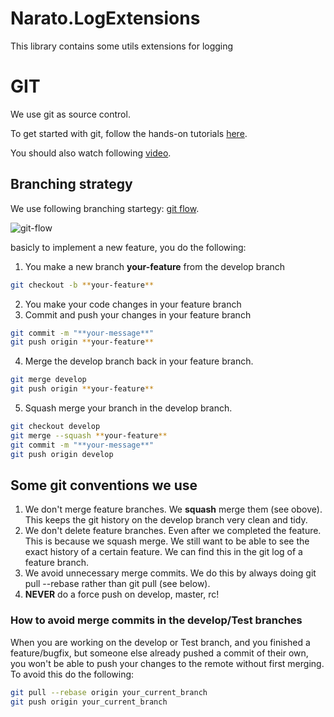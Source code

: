 # Narato.LogExtensions
This library contains some utils extensions for logging


GIT
===
We use git as source control.

To get started with git, follow the hands-on tutorials [here](https://try.github.io).

You should also watch following [video](https://www.youtube.com/watch?v=1ffBJ4sVUb4).

Branching strategy
---
We use following branching startegy: [git flow](http://nvie.com/posts/a-successful-git-branching-model/).

![git-flow](http://nvie.com/img/git-model@2x.png)

basicly to implement a new feature, you do the following:

1. You make a new branch **your-feature** from the develop branch 
```bash
git checkout -b **your-feature**
```
2. You make your code changes in your feature branch
3. Commit and push your changes in your feature branch 
```bash
git commit -m "**your-message**"
git push origin **your-feature**
```
4. Merge the develop branch back in your feature branch. 
```bash
git merge develop
git push origin **your-feature**
```
5. Squash merge your branch in the develop branch. 
```bash
git checkout develop
git merge --squash **your-feature**
git commit -m "**your-message**"
git push origin develop
```

Some git conventions we use
---------------------------
1. We don't merge feature branches. We **squash** merge them (see obove). This keeps the git history on the develop branch very clean and tidy.
2. We don't delete feature branches. Even after we completed the feature. This is because we squash merge. We still want to be able to see the exact history of a certain feature. We can find this in the git log of a feature branch.
3. We avoid unnecessary merge commits. We do this by always doing git pull --rebase rather than git pull (see below).
4. **NEVER** do a force push on develop, master, rc!

### How to avoid merge commits in the develop/Test branches
When you are working on the develop or Test branch, and you finished a feature/bugfix,
but someone else already pushed a commit of their own, you won't be able to push
your changes to the remote without first merging. To avoid this do the following:
```bash
git pull --rebase origin your_current_branch
git push origin your_current_branch
```